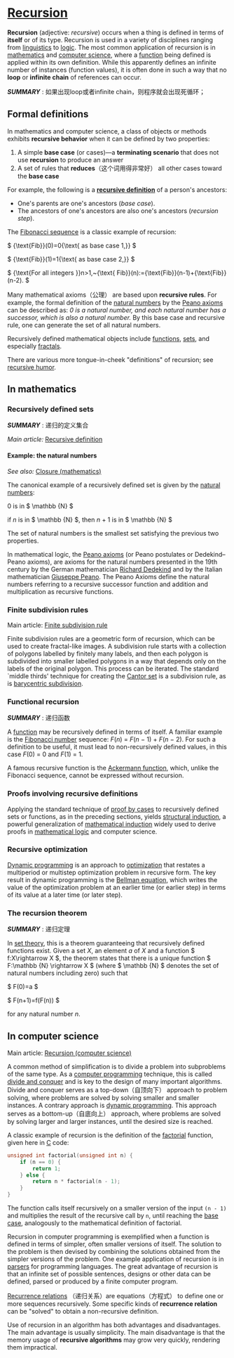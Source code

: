 # [Recursion](https://en.wikipedia.org/wiki/Recursion)

**Recursion** (adjective: *recursive*) occurs when a thing is defined in terms of **itself** or of its type. Recursion is used in a variety of disciplines ranging from [linguistics](https://en.wikipedia.org/wiki/Linguistics) to [logic](https://en.wikipedia.org/wiki/Logic). The most common application of recursion is in [mathematics](https://en.wikipedia.org/wiki/Mathematics) and [computer science](https://en.wikipedia.org/wiki/Computer_science), where a [function](https://en.wikipedia.org/wiki/Function_(mathematics)) being defined is applied within its own definition. While this apparently defines an infinite number of instances (function values), it is often done in such a way that no **loop** or **infinite chain** of references can occur.

***SUMMARY*** : 如果出现loop或者infinite chain，则程序就会出现死循环；

## Formal definitions

In mathematics and computer science, a class of objects or methods exhibits **recursive behavior** when it can be defined by two properties:

1. A simple **base case** (or cases)—a **terminating scenario** that does not use **recursion** to produce an answer
2. A set of rules that **reduces**（这个词用得非常好） all other cases toward the **base case**



For example, the following is a [**recursive definition**](https://en.wikipedia.org/wiki/Recursive_definition) of a person's ancestors:

- One's parents are one's ancestors (*base case*).
- The ancestors of one's ancestors are also one's ancestors (*recursion step*).



The [Fibonacci sequence](https://en.wikipedia.org/wiki/Fibonacci_sequence) is a classic example of recursion:

$ {\text{Fib}}(0)=0{\text{ as base case 1,}} $

$ {\text{Fib}}(1)=1{\text{ as base case 2,}} $

$ {\text{For all integers }}n>1,~{\text{ Fib}}(n):={\text{Fib}}(n-1)+{\text{Fib}}(n-2). $



Many mathematical axioms（公理） are based upon **recursive rules**. For example, the formal definition of the [natural numbers](https://en.wikipedia.org/wiki/Natural_number) by the [Peano axioms](https://en.wikipedia.org/wiki/Peano_axioms) can be described as: *0 is a natural number, and each natural number has a successor, which is also a natural number.* By this base case and recursive rule, one can generate the set of all natural numbers.

Recursively defined mathematical objects include [functions](https://en.wikipedia.org/wiki/Function_(mathematics)), [sets](https://en.wikipedia.org/wiki/Set_(mathematics)), and especially [fractals](https://en.wikipedia.org/wiki/Fractal).

There are various more tongue-in-cheek "definitions" of recursion; see [recursive humor](https://en.wikipedia.org/wiki/Recursion#Recursive_humor).



## In mathematics



### Recursively defined sets

***SUMMARY*** : 递归的定义集合

*Main article:* [Recursive definition](https://en.wikipedia.org/wiki/Recursive_definition)



#### Example: the natural numbers

*See also:* [Closure (mathematics)](https://en.wikipedia.org/wiki/Closure_(mathematics))

The canonical example of a recursively defined set is given by the [natural numbers](https://en.wikipedia.org/wiki/Natural_numbers):

0 is in $ \mathbb {N} $

if *n* is in $ \mathbb {N} $, then *n* + 1 is in $ \mathbb {N} $

The set of natural numbers is the smallest set satisfying the previous two properties.

In mathematical logic, the [Peano axioms](https://en.wikipedia.org/wiki/Peano_axioms) (or Peano postulates or Dedekind–Peano axioms), are axioms for the natural numbers presented in the 19th century by the German mathematician [Richard Dedekind](https://en.wikipedia.org/wiki/Richard_Dedekind) and by the Italian mathematician [Giuseppe Peano](https://en.wikipedia.org/wiki/Giuseppe_Peano). The Peano Axioms define the natural numbers referring to a recursive successor function and addition and multiplication as recursive functions.



### Finite subdivision rules

Main article: [Finite subdivision rule](https://en.wikipedia.org/wiki/Finite_subdivision_rule)

Finite subdivision rules are a geometric form of recursion, which can be used to create fractal-like images. A subdivision rule starts with a collection of polygons labelled by finitely many labels, and then each polygon is subdivided into smaller labelled polygons in a way that depends only on the labels of the original polygon. This process can be iterated. The standard `middle thirds' technique for creating the [Cantor set](https://en.wikipedia.org/wiki/Cantor_set) is a subdivision rule, as is [barycentric subdivision](https://en.wikipedia.org/wiki/Barycentric_subdivision).



### Functional recursion

***SUMMARY*** : 递归函数

A [function](https://en.wikipedia.org/wiki/Function_(mathematics)) may be recursively defined in terms of itself. A familiar example is the [Fibonacci number](https://en.wikipedia.org/wiki/Fibonacci_number) sequence: *F*(*n*) = *F*(*n* − 1) + *F*(*n* − 2). For such a definition to be useful, it must lead to non-recursively defined values, in this case *F*(0) = 0 and *F*(1) = 1.

A famous recursive function is the [Ackermann function](https://en.wikipedia.org/wiki/Ackermann_function), which, unlike the Fibonacci sequence, cannot be expressed without recursion.



### Proofs involving recursive definitions

Applying the standard technique of [proof by cases](https://en.wikipedia.org/wiki/Proof_by_cases) to recursively defined sets or functions, as in the preceding sections, yields [structural induction](https://en.wikipedia.org/wiki/Structural_induction), a powerful generalization of [mathematical induction](https://en.wikipedia.org/wiki/Mathematical_induction) widely used to derive proofs in [mathematical logic](https://en.wikipedia.org/wiki/Mathematical_logic) and computer science.



### Recursive optimization

[Dynamic programming](https://en.wikipedia.org/wiki/Dynamic_programming) is an approach to [optimization](https://en.wikipedia.org/wiki/Optimization_(mathematics)) that restates a multiperiod or multistep optimization problem in recursive form. The key result in dynamic programming is the [Bellman equation](https://en.wikipedia.org/wiki/Bellman_equation), which writes the value of the optimization problem at an earlier time (or earlier step) in terms of its value at a later time (or later step).



### The recursion theorem

***SUMMARY*** : 递归定理

In [set theory](https://en.wikipedia.org/wiki/Set_theory), this is a theorem guaranteeing that recursively defined functions exist. Given a set *X*, an element *a* of *X* and a function $ f:X\rightarrow X $, the theorem states that there is a unique function $ F:\mathbb {N} \rightarrow X $ (where $ \mathbb {N} $ denotes the set of natural numbers including zero) such that

$ F(0)=a $

$ F(n+1)=f(F(n)) $

for any natural number *n*.





## In computer science

Main article: [Recursion (computer science)](https://en.wikipedia.org/wiki/Recursion_(computer_science))

A common method of simplification is to divide a problem into subproblems of the same type. As a [computer programming](https://en.wikipedia.org/wiki/Computer_programming) technique, this is called [divide and conquer](https://en.wikipedia.org/wiki/Divide_and_conquer_algorithm) and is key to the design of many important algorithms. Divide and conquer serves as a top-down（自顶向下） approach to problem solving, where problems are solved by solving smaller and smaller instances. A contrary approach is [dynamic programming](https://en.wikipedia.org/wiki/Dynamic_programming). This approach serves as a bottom-up（自底向上） approach, where problems are solved by solving larger and larger instances, until the desired size is reached.

A classic example of recursion is the definition of the [factorial](https://en.wikipedia.org/wiki/Factorial) function, given here in [C](https://en.wikipedia.org/wiki/C_(programming_language)) code:

```c
unsigned int factorial(unsigned int n) {
    if (n == 0) {
        return 1;
    } else {
        return n * factorial(n - 1);
    }
}
```

The function calls itself recursively on a smaller version of the input `(n - 1)` and multiplies the result of the recursive call by `n`, until reaching the [base case](https://en.wikipedia.org/wiki/Base_case_(recursion)), analogously to the mathematical definition of factorial.

Recursion in computer programming is exemplified when a function is defined in terms of simpler, often smaller versions of itself. The solution to the problem is then devised by combining the solutions obtained from the simpler versions of the problem. One example application of recursion is in [parsers](https://en.wikipedia.org/wiki/Parser) for programming languages. The great advantage of recursion is that an infinite set of possible sentences, designs or other data can be defined, parsed or produced by a finite computer program.

[Recurrence relations](https://en.wikipedia.org/wiki/Recurrence_relation) （递归关系）are equations（方程式） to define one or more sequences recursively. Some specific kinds of **recurrence relation** can be "solved" to obtain a non-recursive definition.

Use of recursion in an algorithm has both advantages and disadvantages. The main advantage is usually simplicity. The main disadvantage is that the memory usage of **recursive algorithms** may grow very quickly, rendering them impractical.


